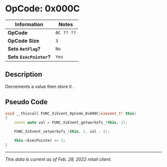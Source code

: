 # OpCode: 0x000C

| Information               | Notes |
|---                        |---    |
| **OpCode**                | `0C ?? ??` |
| **OpCode Size**           | `3`   |
| **Sets `RetFlag`?**       | `No`  |
| **Sets `ExecPointer`?**   | `Yes` |

## Description

Decrements a value then store it.

## Pseudo Code

```cpp
void __thiscall FUNC_XiEvent_OpCode_0x000C(xievent_t* this)
{
    const auto val = FUNC_XiEvent_getworkofs_(this, 1);

    FUNC_XiEvent_setworkofs_(this, 1, val - 1);

    this->ExecPointer += 3;
}
```

---

_This data is current as of Feb. 28, 2022 retail client._